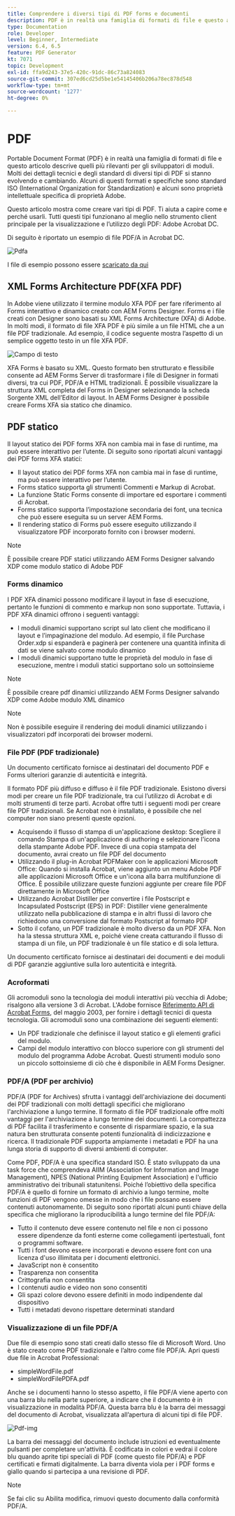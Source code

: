 ```yaml
---
title: Comprendere i diversi tipi di PDF forms e documenti
description: PDF è in realtà una famiglia di formati di file e questo articolo descrive i tipi di PDF importanti e rilevanti per gli sviluppatori di moduli.
type: Documentation
role: Developer
level: Beginner, Intermediate
version: 6.4, 6.5
feature: PDF Generator
kt: 7071
topic: Development
exl-id: ffa9d243-37e5-420c-91dc-86c73a824083
source-git-commit: 307ed6cd25d5be1e54145406b206a78ec878d548
workflow-type: tm+mt
source-wordcount: '1277'
ht-degree: 0%

---
```


# PDF

Portable Document Format (PDF) è in realtà una famiglia di formati di file e questo articolo descrive quelli più rilevanti per gli sviluppatori di moduli. Molti dei dettagli tecnici e degli standard di diversi tipi di PDF si stanno evolvendo e cambiando. Alcuni di questi formati e specifiche sono standard ISO (International Organization for Standardization) e alcuni sono proprietà intellettuale specifica di proprietà Adobe.

Questo articolo mostra come creare vari tipi di PDF. Ti aiuta a capire come e perché usarli. Tutti questi tipi funzionano al meglio nello strumento client principale per la visualizzazione e l’utilizzo degli PDF: Adobe Acrobat DC.

Di seguito è riportato un esempio di file PDF/A in Acrobat DC.

![Pdfa](assets/pdfa-file-in-acrobat.png)

I file di esempio possono essere [scaricato da qui](assets/pdf-file-types.zip)

## XML Forms Architecture PDF(XFA PDF)

In Adobe viene utilizzato il termine modulo XFA PDF per fare riferimento al Forms interattivo e dinamico creato con AEM Forms Designer. Forms e i file creati con Designer sono basati su XML Forms Architecture (XFA) di Adobe. In molti modi, il formato di file XFA PDF è più simile a un file HTML che a un file PDF tradizionale. Ad esempio, il codice seguente mostra l’aspetto di un semplice oggetto testo in un file XFA PDF.

![Campo di testo](assets/text-field.JPG)

XFA Forms è basato su XML. Questo formato ben strutturato e flessibile consente ad AEM Forms Server di trasformare i file di Designer in formati diversi, tra cui PDF, PDF/A e HTML tradizionali. È possibile visualizzare la struttura XML completa del Forms in Designer selezionando la scheda Sorgente XML dell’Editor di layout. In AEM Forms Designer è possibile creare Forms XFA sia statico che dinamico.

## PDF statico

Il layout statico dei PDF forms XFA non cambia mai in fase di runtime, ma può essere interattivo per l’utente. Di seguito sono riportati alcuni vantaggi dei PDF forms XFA statici:

* Il layout statico dei PDF forms XFA non cambia mai in fase di runtime, ma può essere interattivo per l’utente.
* Forms statico supporta gli strumenti Commenti e Markup di Acrobat.
* La funzione Static Forms consente di importare ed esportare i commenti di Acrobat.
* Forms statico supporta l’impostazione secondaria dei font, una tecnica che può essere eseguita su un server AEM Forms.
* Il rendering statico di Forms può essere eseguito utilizzando il visualizzatore PDF incorporato fornito con i browser moderni.

>[!NOTE]
>
> È possibile creare PDF statici utilizzando AEM Forms Designer salvando XDP come modulo statico di Adobe PDF



### Forms dinamico

I PDF XFA dinamici possono modificare il layout in fase di esecuzione, pertanto le funzioni di commento e markup non sono supportate. Tuttavia, i PDF XFA dinamici offrono i seguenti vantaggi:

* I moduli dinamici supportano script sul lato client che modificano il layout e l’impaginazione del modulo. Ad esempio, il file Purchase Order.xdp si espanderà e paginerà per contenere una quantità infinita di dati se viene salvato come modulo dinamico
* I moduli dinamici supportano tutte le proprietà del modulo in fase di esecuzione, mentre i moduli statici supportano solo un sottoinsieme

>[!NOTE]
>
> È possibile creare pdf dinamici utilizzando AEM Forms Designer salvando XDP come Adobe modulo XML dinamico

>[!NOTE]
>
> Non è possibile eseguire il rendering dei moduli dinamici utilizzando i visualizzatori pdf incorporati dei browser moderni.

### File PDF (PDF tradizionale)

Un documento certificato fornisce ai destinatari del documento PDF e Forms ulteriori garanzie di autenticità e integrità.

Il formato PDF più diffuso e diffuso è il file PDF tradizionale. Esistono diversi modi per creare un file PDF tradizionale, tra cui l’utilizzo di Acrobat e di molti strumenti di terze parti. Acrobat offre tutti i seguenti modi per creare file PDF tradizionali. Se Acrobat non è installato, è possibile che nel computer non siano presenti queste opzioni.

* Acquisendo il flusso di stampa di un&#39;applicazione desktop: Scegliere il comando Stampa di un&#39;applicazione di authoring e selezionare l&#39;icona della stampante Adobe PDF. Invece di una copia stampata del documento, avrai creato un file PDF del documento
* Utilizzando il plug-in Acrobat PDFMaker con le applicazioni Microsoft Office: Quando si installa Acrobat, viene aggiunto un menu Adobe PDF alle applicazioni Microsoft Office e un&#39;icona alla barra multifunzione di Office. È possibile utilizzare queste funzioni aggiunte per creare file PDF direttamente in Microsoft Office
* Utilizzando Acrobat Distiller per convertire i file Postscript e Incapsulated Postscript (EPS) in PDF: Distiller viene generalmente utilizzato nella pubblicazione di stampa e in altri flussi di lavoro che richiedono una conversione dal formato Postscript al formato PDF
* Sotto il cofano, un PDF tradizionale è molto diverso da un PDF XFA. Non ha la stessa struttura XML e, poiché viene creata catturando il flusso di stampa di un file, un PDF tradizionale è un file statico e di sola lettura.

Un documento certificato fornisce ai destinatari dei documenti e dei moduli di PDF garanzie aggiuntive sulla loro autenticità e integrità.

### Acroformati

Gli acromoduli sono la tecnologia dei moduli interattivi più vecchia di Adobe; risalgono alla versione 3 di Acrobat. L&#39;Adobe fornisce [Riferimento API di Acrobat Forms](assets/FormsAPIReference.pdf), del maggio 2003, per fornire i dettagli tecnici di questa tecnologia. Gli acromoduli sono una combinazione dei seguenti elementi:

* Un PDF tradizionale che definisce il layout statico e gli elementi grafici del modulo.
* Campi del modulo interattivo con blocco superiore con gli strumenti del modulo del programma Adobe Acrobat. Questi strumenti modulo sono un piccolo sottoinsieme di ciò che è disponibile in AEM Forms Designer.

### PDF/A (PDF per archivio)

PDF/A (PDF for Archives) sfrutta i vantaggi dell&#39;archiviazione dei documenti dei PDF tradizionali con molti dettagli specifici che migliorano l&#39;archiviazione a lungo termine. Il formato di file PDF tradizionale offre molti vantaggi per l&#39;archiviazione a lungo termine dei documenti. La compattezza di PDF facilita il trasferimento e consente di risparmiare spazio, e la sua natura ben strutturata consente potenti funzionalità di indicizzazione e ricerca. Il tradizionale PDF supporta ampiamente i metadati e PDF ha una lunga storia di supporto di diversi ambienti di computer.

Come PDF, PDF/A è una specifica standard ISO. È stato sviluppato da una task force che comprendeva AIIM (Association for Information and Image Management), NPES (National Printing Equipment Association) e l&#39;ufficio amministrativo dei tribunali statunitensi. Poiché l’obiettivo della specifica PDF/A è quello di fornire un formato di archivio a lungo termine, molte funzioni di PDF vengono omesse in modo che i file possano essere contenuti autonomamente. Di seguito sono riportati alcuni punti chiave della specifica che migliorano la riproducibilità a lungo termine del file PDF/A:

* Tutto il contenuto deve essere contenuto nel file e non ci possono essere dipendenze da fonti esterne come collegamenti ipertestuali, font o programmi software.
* Tutti i font devono essere incorporati e devono essere font con una licenza d&#39;uso illimitata per i documenti elettronici.
* JavaScript non è consentito
* Trasparenza non consentita
* Crittografia non consentita
* I contenuti audio e video non sono consentiti
* Gli spazi colore devono essere definiti in modo indipendente dal dispositivo
* Tutti i metadati devono rispettare determinati standard

### Visualizzazione di un file PDF/A

Due file di esempio sono stati creati dallo stesso file di Microsoft Word. Uno è stato creato come PDF tradizionale e l’altro come file PDF/A. Apri questi due file in Acrobat Professional:

* simpleWordFile.pdf
* simpleWordFilePDFA.pdf

Anche se i documenti hanno lo stesso aspetto, il file PDF/A viene aperto con una barra blu nella parte superiore, a indicare che il documento è in visualizzazione in modalità PDF/A. Questa barra blu è la barra dei messaggi del documento di Acrobat, visualizzata all’apertura di alcuni tipi di file PDF.

![Pdf-img](assets/pdfa-message.png)

La barra dei messaggi del documento include istruzioni ed eventualmente pulsanti per completare un&#39;attività. È codificata in colori e vedrai il colore blu quando aprite tipi speciali di PDF (come questo file PDF/A) e PDF certificati e firmati digitalmente. La barra diventa viola per i PDF forms e giallo quando si partecipa a una revisione di PDF.

>[!NOTE]
>
> Se fai clic su Abilita modifica, rimuovi questo documento dalla conformità PDF/A.
